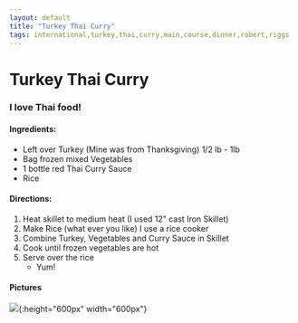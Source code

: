 ```yaml
---
layout: default
title: "Turkey Thai Curry"
tags: international,turkey,thai,curry,main,course,dinner,robert,riggs
---
```

# Turkey Thai Curry

### I love Thai food!

#### Ingredients:
- Left over Turkey (Mine was from Thanksgiving) 1/2 lb - 1lb
- Bag frozen mixed Vegetables
- 1 bottle red Thai Curry Sauce
- Rice

#### Directions:
1. Heat skillet to medium heat (I used 12" cast Iron Skillet)
2. Make Rice (what ever you like) I use a rice cooker
3. Combine Turkey, Vegetables and Curry Sauce in Skillet
4. Cook until frozen vegetables are hot
5. Serve over the rice
    - Yum!

#### Pictures
![]({{site.github.url}}/MainDishes/Images/TurkeyThaiCurry.jpg){:height="600px" width="600px"}

